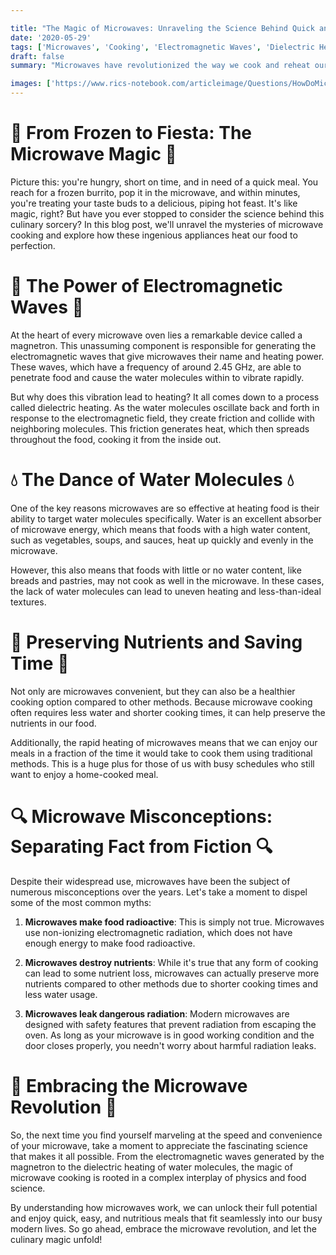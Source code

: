 ```yaml
---

title: "The Magic of Microwaves: Unraveling the Science Behind Quick and Easy Meals"
date: '2020-05-29'
tags: ['Microwaves', 'Cooking', 'Electromagnetic Waves', 'Dielectric Heating', 'Food Science','Questions']
draft: false
summary: "Microwaves have revolutionized the way we cook and reheat our food, offering a quick and convenient solution for our busy lives. But have you ever stopped to wonder how these magical appliances actually work? In this blog post, we delve into the fascinating science behind microwave cooking and uncover the secrets of this culinary marvel."

images: ['https://www.rics-notebook.com/articleimage/Questions/HowDoMicrowavesWork.webp']
---
```


# 🌮 From Frozen to Fiesta: The Microwave Magic 🌮

Picture this: you're hungry, short on time, and in need of a quick meal. You reach for a frozen burrito, pop it in the microwave, and within minutes, you're treating your taste buds to a delicious, piping hot feast. It's like magic, right? But have you ever stopped to consider the science behind this culinary sorcery? In this blog post, we'll unravel the mysteries of microwave cooking and explore how these ingenious appliances heat our food to perfection.

# 📡 The Power of Electromagnetic Waves 📡

At the heart of every microwave oven lies a remarkable device called a magnetron. This unassuming component is responsible for generating the electromagnetic waves that give microwaves their name and heating power. These waves, which have a frequency of around 2.45 GHz, are able to penetrate food and cause the water molecules within to vibrate rapidly.

But why does this vibration lead to heating? It all comes down to a process called dielectric heating. As the water molecules oscillate back and forth in response to the electromagnetic field, they create friction and collide with neighboring molecules. This friction generates heat, which then spreads throughout the food, cooking it from the inside out.

# 💧 The Dance of Water Molecules 💧

One of the key reasons microwaves are so effective at heating food is their ability to target water molecules specifically. Water is an excellent absorber of microwave energy, which means that foods with a high water content, such as vegetables, soups, and sauces, heat up quickly and evenly in the microwave.

However, this also means that foods with little or no water content, like breads and pastries, may not cook as well in the microwave. In these cases, the lack of water molecules can lead to uneven heating and less-than-ideal textures.

# 🥗 Preserving Nutrients and Saving Time 🥗

Not only are microwaves convenient, but they can also be a healthier cooking option compared to other methods. Because microwave cooking often requires less water and shorter cooking times, it can help preserve the nutrients in our food.

Additionally, the rapid heating of microwaves means that we can enjoy our meals in a fraction of the time it would take to cook them using traditional methods. This is a huge plus for those of us with busy schedules who still want to enjoy a home-cooked meal.

# 🔍 Microwave Misconceptions: Separating Fact from Fiction 🔍

Despite their widespread use, microwaves have been the subject of numerous misconceptions over the years. Let's take a moment to dispel some of the most common myths:

1. **Microwaves make food radioactive**: This is simply not true. Microwaves use non-ionizing electromagnetic radiation, which does not have enough energy to make food radioactive.

2. **Microwaves destroy nutrients**: While it's true that any form of cooking can lead to some nutrient loss, microwaves can actually preserve more nutrients compared to other methods due to shorter cooking times and less water usage.

3. **Microwaves leak dangerous radiation**: Modern microwaves are designed with safety features that prevent radiation from escaping the oven. As long as your microwave is in good working condition and the door closes properly, you needn't worry about harmful radiation leaks.

# 🎉 Embracing the Microwave Revolution 🎉

So, the next time you find yourself marveling at the speed and convenience of your microwave, take a moment to appreciate the fascinating science that makes it all possible. From the electromagnetic waves generated by the magnetron to the dielectric heating of water molecules, the magic of microwave cooking is rooted in a complex interplay of physics and food science.

By understanding how microwaves work, we can unlock their full potential and enjoy quick, easy, and nutritious meals that fit seamlessly into our busy modern lives. So go ahead, embrace the microwave revolution, and let the culinary magic unfold!
